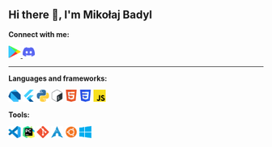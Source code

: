 ## Hi there 👋, I'm Mikołaj Badyl
 **Connect with me:**
 <p align="left">
  <a href="https://play.google.com/store/apps/dev?id=7820499561754221571">
    <img alt="Google Play" title="GooglePlay" height="24" width="24" src="assets/googleplay.svg">
  </a>
   <a href="https://discordapp.com/users/412617753854345217">
    <img alt="Discord" title="Discord" height="24" width="24" src="assets/discord.svg">
  </a>
</p>

<hr>

**Languages and frameworks:**
 <p align="left">
    <img alt="Dart" title="Dart" height="24" width="24" src="assets/dart.svg">
    <img alt="Flutter" title="Flutter" height="24" width="24" src="assets/flutter.svg">
    <img alt="Python" title="Python" height="24" width="24" src="assets/python.svg">
    <img alt="Bash" title="Bash" height="24" width="24" src="assets/bash.svg">
    <img alt="HTML5" title="Html" height="24" width="24" src="assets/html.svg">
    <img alt="CSS" title="Css" height="24" width="24" src="assets/css.svg">
    <img alt="JavaScript" title="JavaScript" height="24" width="24" src="assets/js.svg">
</p>

**Tools:**
 <p align="left">
    <img alt="Visual Studio Code" title="vscode" height="24" width="24" src="assets/vscode.svg">
    <img alt="Pycharm" title="Pycharm" height="24" width="24" src="assets/pycharm.svg">
    <img alt="Git" title="Git" height="24" width="24" src="assets/git.svg">
    <img alt="Arch Linux" title="Arch" height="24" width="24" src="assets/archlinux.svg">
    <img alt="Ubuntu" title="Ubuntu" height="24" width="24" src="assets/ubuntu.svg">
    <img alt="Windows" title="Windows" height="24" width="24" src="assets/windows.svg">
</p>

